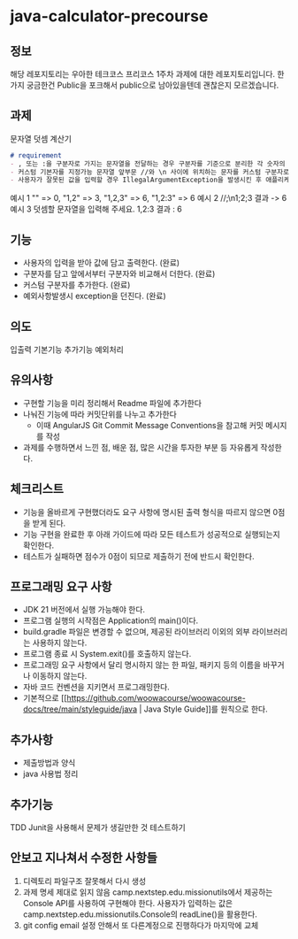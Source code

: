 # java-calculator-precourse


## 정보

해당 레포지토리는 우아한 테크코스 프리코스 1주차 과제에 대한 레포지토리입니다.
한가지 궁금한건 Public을 포크해서 public으로 남아있을텐데 괜찮은지 모르겠습니다.

## 과제

문자열 덧셈 계산기

```markdown
# requirement 
- , 또는 :을 구분자로 가지는 문자열을 전달하는 경우 구분자를 기준으로 분리한 각 숫자의 합을 반환
- 커스텀 기본자를 지정가능 문자열 앞부문 //와 \n 사이에 위치하는 문자를 커스텀 구분자로 사용한다
- 사용자가 잘못된 값을 입력할 경우 IllegalArgumentException을 발생시킨 후 애플리케이션은 종료
```
예시 1
"" => 0, "1,2" => 3, "1,2,3" => 6, "1,2:3" => 6
예시 2
//;\n1;2;3 결과 -> 6
예시 3
덧셈할 문자열을 입력해 주세요.
1,2:3
결과 : 6

## 기능

- 사용자의 입력을 받아 값에 담고 출력한다.             (완료)
- 구분자를 담고 앞에서부터 구분자와 비교해서 더한다.      (완료)
- 커스텀 구분자를 추가한다.                        (완료)
- 예외사항발생시 exception을 던진다.               (완료)

## 의도

입출력
기본기능
추가기능
예외처리


## 유의사항

- 구현할 기능을 미리 정리해서 Readme 파일에 추가한다
- 나눠진 기능에 따라 커밋단위를 나누고 추가한다
    - 이때 AngularJS Git Commit Message Conventions을 참고해 커밋 메시지를 작성
- 과제를 수행하면서 느낀 점, 배운 점, 많은 시간을 투자한 부분 등 자유롭게 작성한다.

## 체크리스트

- 기능을 올바르게 구현했더라도 요구 사항에 명시된 출력 형식을 따르지 않으면 0점을 받게 된다.
- 기능 구현을 완료한 후 아래 가이드에 따라 모든 테스트가 성공적으로 실행되는지 확인한다.
- 테스트가 실패하면 점수가 0점이 되므로 제출하기 전에 반드시 확인한다.

## 프로그래밍 요구 사항

- JDK 21 버전에서 실행 가능해야 한다.
- 프로그램 실행의 시작점은 Application의 main()이다.
- build.gradle 파일은 변경할 수 없으며, 제공된 라이브러리 이외의 외부 라이브러리는 사용하지 않는다.
- 프로그램 종료 시 System.exit()를 호출하지 않는다.
- 프로그래밍 요구 사항에서 달리 명시하지 않는 한 파일, 패키지 등의 이름을 바꾸거나 이동하지 않는다.
- 자바 코드 컨벤션을 지키면서 프로그래밍한다.
- 기본적으로 [[https://github.com/woowacourse/woowacourse-docs/tree/main/styleguide/java | Java Style Guide]]를 원칙으로 한다.

## 추가사항
- 제출방법과 양식 
- java 사용법 정리 

## 추가기능
TDD
Junit을 사용해서 문제가 생길만한 것 테스트하기 


## 안보고 지나쳐서 수정한 사항들
1. 디렉토리 파일구조 잘못해서 다시 생성
2. 과제 명세 제대로 읽지 않음
    camp.nextstep.edu.missionutils에서 제공하는 Console API를 사용하여 구현해야 한다.
    사용자가 입력하는 값은 camp.nextstep.edu.missionutils.Console의 readLine()을 활용한다.
3. git config email 설정 안해서 또 다른계정으로 진행하다가 마지막에 교체 
